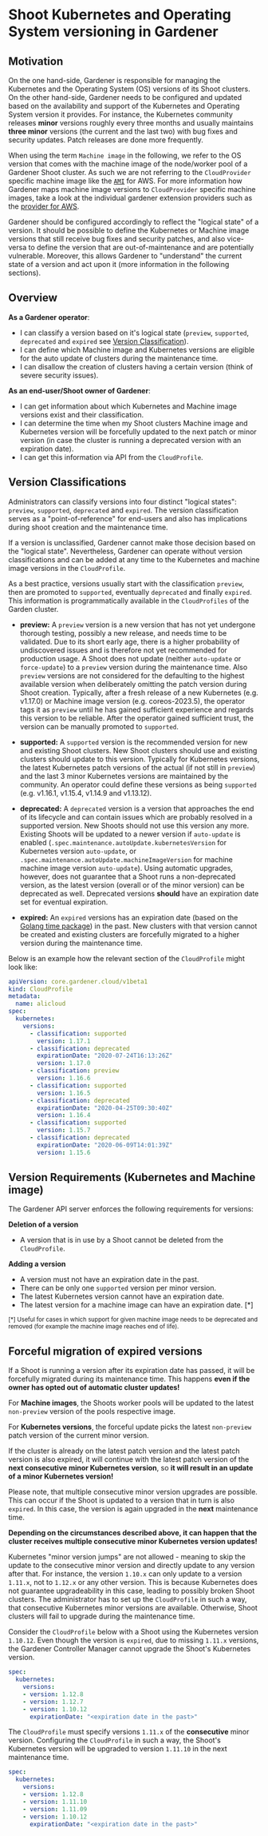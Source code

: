 # Shoot Kubernetes and Operating System versioning in Gardener

## Motivation

On the one hand-side, Gardener is responsible for managing the Kubernetes and the Operating System (OS) versions of its Shoot clusters.
On the other hand-side, Gardener needs to be configured and updated based on the availability and support of the Kubernetes and Operating System version it provides.
For instance, the Kubernetes community releases **minor** versions roughly every three months and usually maintains **three minor** versions (the current and the last two) with bug fixes and security updates.
Patch releases are done more frequently.

When using the term `Machine image` in the following, we refer to the OS version that comes with the machine image of the node/worker pool of a Gardener Shoot cluster.
As such we are not referring to the `CloudProvider` specific machine image like the [`AMI`](https://docs.aws.amazon.com/AWSEC2/latest/UserGuide/AMIs.html) for AWS.
For more information how Gardener maps machine image versions to `CloudProvider` specific machine images, take a look at the individual gardener extension providers
such as the [provider for AWS](https://github.com/gardener/gardener-extension-provider-aws/blob/master/docs/usage-as-operator.md).

Gardener should be configured accordingly to reflect the "logical state" of a version.
It should be possible to define the Kubernetes or Machine image versions that still receive bug fixes and security patches, and also vice-versa to define the version that are out-of-maintenance and are potentially vulnerable.
Moreover, this allows Gardener to "understand" the current state of a version and act upon it (more information in the following sections).

## Overview

**As a Gardener operator**:
- I can classify a version based on it's logical state (`preview`, `supported`, `deprecated` and `expired` see [Version Classification](#version-classifications)).
- I can define which Machine image and Kubernetes versions are eligible for the auto update of clusters during the maintenance time.
- I can disallow the creation of clusters having a certain version (think of severe security issues).

**As an end-user/Shoot owner of Gardener**:
- I can get information about which Kubernetes and Machine image versions exist and their classification.
- I can determine the time when my Shoot clusters Machine image and Kubernetes version will be forcefully updated to the next patch or minor version (in case the cluster is running a deprecated version with an expiration date).
- I can get this information via API from the `CloudProfile`.

## Version Classifications

Administrators can classify versions into four distinct "logical states": `preview`, `supported`, `deprecated` and `expired`.
The version classification serves as a "point-of-reference" for end-users and also has implications during shoot creation and the maintenance time.

If a version is unclassified, Gardener cannot make those decision based on the "logical state".
Nevertheless, Gardener can operate without version classifications and can be added at any time to the Kubernetes and machine image versions in the `CloudProfile`.

As a best practice, versions usually start with the classification `preview`, then are promoted to `supported`, eventually `deprecated` and finally `expired`.
This information is programmatically available in the `CloudProfiles` of the Garden cluster.

- **preview:** A `preview` version is a new version that has not yet undergone thorough testing, possibly a new release, and needs time to be validated.
Due to its short early age, there is a higher probability of undiscovered issues and is therefore not yet recommended for production usage.
A Shoot does not update (neither `auto-update` or `force-update`) to  a `preview` version during the maintenance time.
Also `preview` versions are not considered for the defaulting to the highest available version when deliberately omitting the patch version during Shoot creation.
Typically, after a fresh release of a new Kubernetes (e.g. v1.17.0) or Machine image version (e.g. coreos-2023.5), the operator tags it as `preview` until he has gained sufficient experience and regards this version to be reliable.
After the operator gained sufficient trust, the version can be manually promoted to `supported`.

- **supported:** A `supported` version is the recommended version for new and existing Shoot clusters. New Shoot clusters should use and existing clusters should update to this version.
Typically for Kubernetes versions, the latest Kubernetes patch versions of the actual (if not still in `preview`) and the last 3 minor Kubernetes versions are maintained by the community. An operator could define these versions as being `supported` (e.g. v1.16.1, v1.15.4, v1.14.9 and v1.13.12).

- **deprecated:** A `deprecated` version is a version that approaches the end of its lifecycle and can contain issues which are probably resolved in a supported version.
New Shoots should not use this version any more.
Existing Shoots will be updated to a newer version if `auto-update` is enabled (`.spec.maintenance.autoUpdate.kubernetesVersion` for Kubernetes version `auto-update`, or `.spec.maintenance.autoUpdate.machineImageVersion` for machine machine image version `auto-update`).
Using automatic upgrades, however, does not guarantee that a Shoot runs a non-deprecated version, as the latest version (overall or of the minor version) can be deprecated as well.
Deprecated versions **should** have an expiration date set for eventual expiration.

- **expired:** An `expired` versions has an expiration date (based on the [Golang time package](https://golang.org/src/time/time.go)) in the past.
 New clusters with that version cannot be created and existing clusters are forcefully migrated to a higher version during the maintenance time.

Below is an example how the relevant section of the `CloudProfile` might look like:

``` yaml
apiVersion: core.gardener.cloud/v1beta1
kind: CloudProfile
metadata:
  name: alicloud
spec:
  kubernetes:
    versions:
      - classification: supported
        version: 1.17.1
      - classification: deprecated
        expirationDate: "2020-07-24T16:13:26Z"
        version: 1.17.0
      - classification: preview
        version: 1.16.6
      - classification: supported
        version: 1.16.5
      - classification: deprecated
        expirationDate: "2020-04-25T09:30:40Z"
        version: 1.16.4
      - classification: supported
        version: 1.15.7
      - classification: deprecated
        expirationDate: "2020-06-09T14:01:39Z"
        version: 1.15.6
```

## Version Requirements (Kubernetes and Machine image)

The Gardener API server enforces the following requirements for versions:

**Deletion of a version**
- A version that is in use by a Shoot cannot be deleted from the `CloudProfile`.

**Adding a version**
- A version must not have an expiration date in the past.
- There can be only one `supported` version per minor version.
- The latest Kubernetes version cannot have an expiration date.
- The latest version for a machine image can have an expiration date. [*]

<sub>[*] Useful for cases in which support for given machine image needs to be deprecated and removed (for example the machine image reaches end of life).</sub>

## Forceful migration of expired versions

If a Shoot is running a version after its expiration date has passed, it will be forcefully migrated during its maintenance time.
This happens **even if the owner has opted out of automatic cluster updates!**

For **Machine images**, the Shoots worker pools will be updated to the latest `non-preview` version of the pools respective image.

For **Kubernetes versions**, the forceful update picks the latest `non-preview` patch version of the current minor version.

If the cluster is already on the latest patch version and the latest patch version is also expired,
it will continue with the latest patch version of the **next consecutive minor Kubernetes version**, so **it will result in an
update of a minor Kubernetes version!**

Please note, that multiple consecutive minor version upgrades are possible.
This can occur if the Shoot is updated to a version that in turn is also `expired`.
In this case, the version is again upgraded in the **next** maintenance time.

**Depending on the circumstances described above, it can happen that the cluster receives multiple consecutive minor Kubernetes version updates!**

Kubernetes "minor version jumps" are not allowed - meaning to skip the update to the consecutive minor version and directly update to any version after that.
For instance, the version `1.10.x` can only update to a version `1.11.x`, not to `1.12.x` or any other version.
This is because Kubernetes does not guarantee upgradeability in this case, leading to possibly broken Shoot clusters.
The administrator has to set up the `CloudProfile` in such a way, that consecutive Kubernetes minor versions are available.
Otherwise, Shoot clusters will fail to upgrade during the maintenance time.

Consider the `CloudProfile` below with a Shoot using the Kubernetes version `1.10.12`.
Even though the version is `expired`, due to missing `1.11.x` versions, the Gardener Controller Manager cannot upgrade the Shoot's Kubernetes version.

```yaml
spec:
  kubernetes:
    versions:
    - version: 1.12.8
    - version: 1.12.7
    - version: 1.10.12
      expirationDate: "<expiration date in the past>"
```

The `CloudProfile` must specify versions `1.11.x` of the **consecutive** minor version.
Configuring the `CloudProfile` in such a way, the Shoot's Kubernetes version will be upgraded to version `1.11.10` in the next maintenance time.

```yaml
spec:
  kubernetes:
    versions:
    - version: 1.12.8
    - version: 1.11.10
    - version: 1.11.09
    - version: 1.10.12
      expirationDate: "<expiration date in the past>"
```
